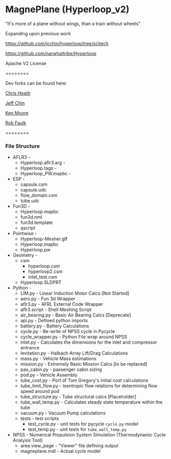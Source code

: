 # MagnePlane (Hyperloop_v2)

"It's more of a plane without wings, than a train without wheels"

Expanding upon previous work

https://github.com/jcchin/hyperloop/tree/scitech

https://github.com/narwhaltribe/Hyperloop

Apache V2 License

========

Dev forks can be found here:

[Chris Heath](https://github.com/cmheath/MagnePlane)

[Jeff Chin](https://github.com/jcchin/MagnePlane)

[Ken Moore](https://github.com/Kenneth-T-Moore/MagnePlane)

[Rob Faulk](https://github.com/robfalck/MagnePlane)

========
### File Structure

* AFLR3 - 
  * Hyperloop.aflr3.arg -
  * Hyperloop.tags - 
  * Hyperloop_PW.mapbc -
* ESP -
  * capsule.csm
  * capsule.udc
  * flow_domain.csm
  * tube.udc
* Fun3D - 
  * Hyperloop.mapbc
  * fun3d.nml
  * fun3d.template
  * qscript
* Pointwise - 
  * Hyperloop-Mesher.glf
  * Hyperloop.mapbc
  * Hyperloop.pw
* Geometry -
  * csm
    * hyperloop.csm
    * hyperloop2.csm
    * inlet_test.csm
  * Hyperloop.SLDPRT
* Python - 
  * LIM.py - Linear Induction Motor Calcs [Not Started]
  * aero.py - Fun 3d Wrapper
  * aflr3.py - AFRL External Code Wrapper
  * aflr3.script - Shell Meshing Script
  * air_bearing.py - Basic Air Bearing Calcs [Deprecate]
  * api.py - Defined python imports
  * battery.py - Battery Calculations
  * cycle.py - Re-write of NPSS cycle in Pycycle
  * cycle_wrapper.py - Python File wrap around NPSS
  * inlet.py - Calculates the dimensions for the inlet and compressor entrance
  * levitation.py - Halbach Array Lift/Drag Calculations
  * mass.py - Vehicle Mass estimations
  * mission.py - Extremely Basic Mission Calcs [to be replaced]
  * pax_cabin.py - passenger cabin sizing
  * pod.py - Vehicle Assembly
  * tube_cost.py - Port of Tom Gregory's initial cost calculations
  * tube_limit_flow.py - Isentropic flow relations for determining flow speed around pod
  * tube_structure.py - Tube structural calcs [Placeholder]
  * tube_wall_temp.py - Calculates steady state temperature within the tube
  * vacuum.py - Vacuum Pump calculations
  * tests - test scripts
    * test_cycle.py - unit tests for pycycle `cycle.py` model
    * test_temp.py - unit tests for `tube_wall_temp.py`
* NPSS - Numerical Propulsion System Simulation (Thermodynamic Cycle Analysis Tool)
  * area.view_page - "Viewer" file defining output
  * magneplane.mdl - Actual cycle model
